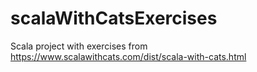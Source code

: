 # scalaWithCatsExercises
Scala project with exercises from https://www.scalawithcats.com/dist/scala-with-cats.html
